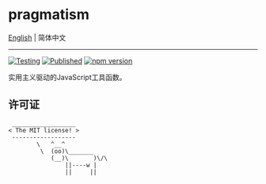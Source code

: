 # pragmatism

[English](./README.md) | 简体中文

---

[![Testing](https://github.com/DarrenDanielDay/pragmatism/actions/workflows/test.yml/badge.svg)](https://github.com/DarrenDanielDay/pragmatism/actions/) [![Published](https://github.com/DarrenDanielDay/pragmatism/actions/workflows/publish.yml/badge.svg)](https://github.com/DarrenDanielDay/pragmatism/actions/) [![npm version](https://badge.fury.io/js/pragmatism.svg)](https://badge.fury.io/js/pragmatism)

实用主义驱动的JavaScript工具函数。

## 许可证

```text
 __________________
< The MIT license! >
 ------------------
        \   ^__^
         \  (oo)\_______
            (__)\       )\/\
                ||----w |
                ||     ||
```
